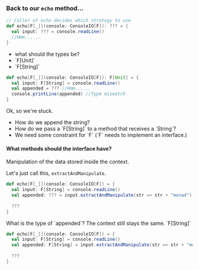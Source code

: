 ### Back to our `echo` method...

```scala
// Caller of echo decides which strategy to use
def echo[F[_]](console: ConsoleIO[F]): ??? = {
  val input: ??? = console.readLine()
  //Hmm......
}
```

- what should the types be?
- <!-- .element: class="fragment" data-fragment-index="1" --> `F[Unit]`
- <!-- .element: class="fragment" data-fragment-index="1" --> `F[String]`


```scala
def echo[F[_]](console: ConsoleIO[F]): F[Unit] = {
  val input: F[String] = console.readLine()
  val appended = ??? //Hmm......
  console.printLine(appended) //Type mismatch
}
```

Ok, so we're stuck. 
- <!-- .element: class="fragment" data-fragment-index="1" --> How do we append the string?
- <!-- .element: class="fragment" data-fragment-index="2" --> How do we pass a `F[String]` to a method that receives a `String`?
- <!-- .element: class="fragment" data-fragment-index="4" --> We need some constraint for `F` (`F` needs to implement an interface.)


#### What methods should the interface have?

Manipulation of the data stored inside the context.

Let's just call this, `extractAndManipulate`.
<!-- .element: class="fragment" data-fragment-index="1" -->


```scala
def echo[F[_]](console: ConsoleIO[F]) = {
  val input: F[String] = console.readLine()
  val appended: ??? = input.extractAndManipulate(str => str + "monad")
  
  ???
}
```
<!-- .element: class="fragment" data-fragment-index="1" --> What is the type of `appended`?

<!-- .element: class="fragment" data-fragment-index="2" --> The context still stays the same.

<!-- .element: class="fragment" data-fragment-index="3" --> `F[String]`


```scala
def echo[F[_]](console: ConsoleIO[F]) = {
  val input: F[String] = console.readLine()
  val appended: F[String] = input.extractAndManipulate(str => str + "monad")
  
  ???
}
```